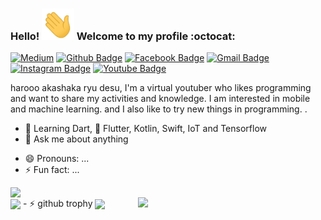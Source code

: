 
### Hello! <img style="margin: 0 auto" src="https://github.com/ABSphreak/ABSphreak/blob/master/gifs/Hi.gif" height="50"> Welcome to my profile :octocat:

[![Medium](https://img.shields.io/badge/Medium-black?style=for-the-badge&logo=Medium)](https://medium.com/@akashakaryu)
[![Github Badge](https://img.shields.io/badge/-Github-000?style=for-the-badge&logo=Github&logoColor=white&link=https://github.com/lucasgdb)](https://github.com/akashakaryu)
[![Facebook Badge](https://img.shields.io/badge/Facebook-1877F2?style=for-the-badge&logo=facebook&logoColor=white)](https://web.facebook.com/akashaka.ryu2/)
[![Gmail Badge](https://img.shields.io/badge/-Gmail-c14438?style=for-the-badge&logo=Gmail&logoColor=white&link=mailto:akashakaryu@gmail.com)](mailto:akashakaryu@gmail.com)
[![Instagram Badge](https://img.shields.io/badge/-Instagram-C13584?style=for-the-badge&labelColor=C13584&logo=instagram&logoColor=white&link=https://www.instagram.com/codepwr/)](https://www.instagram.com/akashaka.ryu/)
[![Youtube Badge](https://img.shields.io/badge/-Youtube-c14438?style=for-the-badge&logo=Youtube&logoColor=white&link=https://www.youtube.com/channel/UC3QtykkY8PyWsHQFqn8YI0g)](https://www.youtube.com/channel/UC3QtykkY8PyWsHQFqn8YI0g)

<!--
**akashakaryu/akashakaryu** is a ✨ _special_ ✨ repository because its `README.md` (this file) appears on your GitHub profile.
i like coding,i love mobile programming,very enthausiast to artificial intelegence,flutter, kotlin,and tech. i like  reading and watching anime and movies.
Here are some ideas to get you started:
-->
harooo akashaka ryu desu, I'm a virtual youtuber who likes programming and want to share my activities and knowledge. I am interested in mobile and machine learning. and I also like to try new things in programming.
.


<!-- - 🔭 I’m currently working on mobile development -->
- 🌱 Learning Dart, 💙 Flutter, Kotlin, Swift, IoT and Tensorflow
- 💬 Ask me about anything
<!-- - 📫 How to reach me : [Telegram](https://t.me/shakaAji) -->
- 😄 Pronouns: ...
- ⚡ Fun fact: ...
<p>
  <img align="left" width="500" src="https://github-readme-stats.vercel.app/api?username=akashakaryu&count_private=true&show_icons=true&hide_border=false" /><img align="right" width="300" src="https://github-readme-stats.vercel.app/api/top-langs/?username=akashakaryu&count_private=true&hide=javascript,html,php&show_icons=true&hide_border=false" /></p>
    <img align="center" src="https://activity-graph.herokuapp.com/graph?username=akashakaryu&theme=react-dark" />
- ⚡ github trophy
 <img align="center" src="https://github-profile-trophy.vercel.app/?username=akashakaryu" />
</br>
</br>
